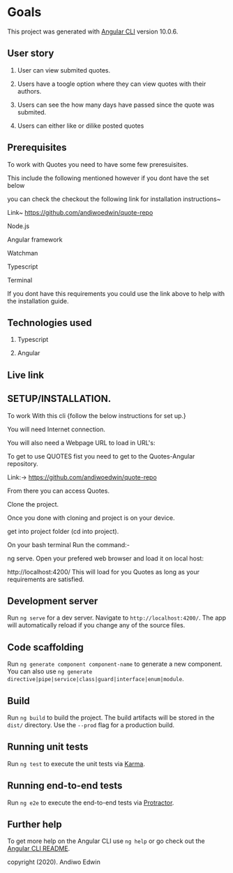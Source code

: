 # Goals

This project was generated with [Angular CLI](https://github.com/angular/angular-cli) version 10.0.6.

## User story

1. User can view submited quotes.

2. Users have a toogle option where they can view quotes with their authors.

3. Users can see the how many days have passed since the quote was submited.

4. Users can either like or dilike posted quotes

## Prerequisites
To work with Quotes you need to have some few preresuisites.

This include the following mentioned however if you dont have the set below

you can check the checkout the following link for installation instructions~

Link~ https://github.com/andiwoedwin/quote-repo

Node.js

Angular framework

Watchman

Typescript

Terminal

If you dont have this requirements you could use the link above to help with the installation guide.

## Technologies used 

1. Typescript

2. Angular

## Live link

## SETUP/INSTALLATION.
To work With this cli {follow the below instructions for set up.}

You will need Internet connection.

You will also need a Webpage URL to load in URL's:

To get to use QUOTES fist you need to get to the Quotes-Angular repository.

Link:-> https://github.com/andiwoedwin/quote-repo

From there you can access Quotes.

Clone the project.

Once you done with cloning and project is on your device.

get into project folder (cd into project).

On your bash terminal Run the command:-

ng serve.
Open your prefered web browser and load it on local host:

http://localhost:4200/
This will load for you Quotes as long as your requirements are satisfied.

## Development server

Run `ng serve` for a dev server. Navigate to `http://localhost:4200/`. The app will automatically reload if you change any of the source files.

## Code scaffolding

Run `ng generate component component-name` to generate a new component. You can also use `ng generate directive|pipe|service|class|guard|interface|enum|module`.

## Build

Run `ng build` to build the project. The build artifacts will be stored in the `dist/` directory. Use the `--prod` flag for a production build.

## Running unit tests

Run `ng test` to execute the unit tests via [Karma](https://karma-runner.github.io).

## Running end-to-end tests

Run `ng e2e` to execute the end-to-end tests via [Protractor](http://www.protractortest.org/).

## Further help

To get more help on the Angular CLI use `ng help` or go check out the [Angular CLI README](https://github.com/angular/angular-cli/blob/master/README.md).

copyright (2020). Andiwo Edwin
